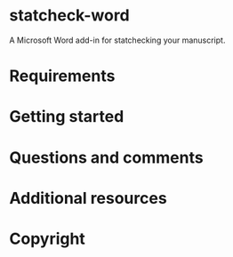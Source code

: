 # statcheck-word
A Microsoft Word add-in for statchecking your manuscript.

# Requirements

# Getting started

# Questions and comments

# Additional resources

# Copyright
